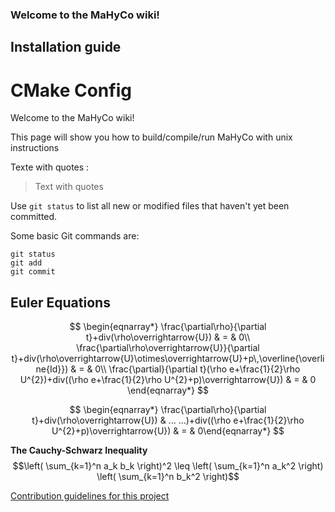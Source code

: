 ### Welcome to the MaHyCo wiki!
## Installation guide
# CMake Config

Welcome to the MaHyCo wiki!

This page will show you how to build/compile/run MaHyCo with unix instructions 

Texte with quotes : 
> Text with quotes

Use `git status` to list all new or modified files that haven't yet been committed.

Some basic Git commands are:
```
git status
git add
git commit
```

## Euler Equations
$$
\begin{eqnarray*}
\frac{\partial\rho}{\partial t}+div(\rho\overrightarrow{U}) & = & 0\\
\frac{\partial\rho\overrightarrow{U}}{\partial t}+div(\rho\overrightarrow{U}\otimes\overrightarrow{U}+p\,\overline{\overline{Id}}) & = & 0\\
\frac{\partial}{\partial t}(\rho e+\frac{1}{2}\rho U^{2})+div((\rho e+\frac{1}{2}\rho U^{2}+p)\overrightarrow{U}) & = & 0
\end{eqnarray*}
$$

$$
\begin{eqnarray*}
\frac{\partial\rho}{\partial t}+div(\rho\overrightarrow{U}) & ...
...)+div((\rho e+\frac{1}{2}\rho U^{2}+p)\overrightarrow{U}) & = & 0\end{eqnarray*}
$$

**The Cauchy-Schwarz Inequality**
$$\left( \sum_{k=1}^n a_k b_k \right)^2 \leq \left( \sum_{k=1}^n a_k^2 \right) \left( \sum_{k=1}^n b_k^2 \right)$$

[Contribution guidelines for this project](docs/CONTRIBUTING.md)
